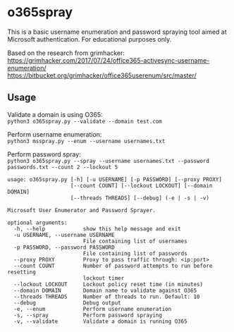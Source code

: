 # o365spray

This is a basic username enumeration and password spraying tool aimed at Microsoft authentication. For educational purposes only.

Based on the research from grimhacker:<br>
https://grimhacker.com/2017/07/24/office365-activesync-username-enumeration/<br>
https://bitbucket.org/grimhacker/office365userenum/src/master/

## Usage
Validate a domain is using O365:<br>
`python3 o365spray.py --validate --domain test.com`

Perform username enumeration:<br>
`python3 msspray.py --enum --username usernames.txt`

Perform password spray:<br>
`python3 o365spray.py --spray --username usernames.txt --password passwords.txt --count 2 --lockout 5`


```
usage: o365spray.py [-h] [-u USERNAME] [-p PASSWORD] [--proxy PROXY]
                    [--count COUNT] [--lockout LOCKOUT] [--domain DOMAIN]
                    [--threads THREADS] [--debug] (-e | -s | -v)

Microsoft User Enumerator and Password Sprayer.

optional arguments:
  -h, --help            show this help message and exit
  -u USERNAME, --username USERNAME
                        File containing list of usernames
  -p PASSWORD, --password PASSWORD
                        File containing list of passwords
  --proxy PROXY         Proxy to pass traffic through: <ip:port>
  --count COUNT         Number of password attempts to run before resetting
                        lockout timer
  --lockout LOCKOUT     Lockout policy reset time (in minutes)
  --domain DOMAIN       Domain name to validate against O365
  --threads THREADS     Number of threads to run. Default: 10
  --debug               Debug output
  -e, --enum            Perform username enumeration
  -s, --spray           Perform password spraying
  -v, --validate        Validate a domain is running O365
```